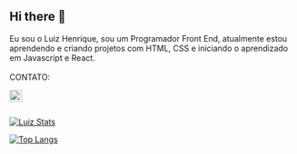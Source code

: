 ## Hi there 👋

Eu sou o Luiz Henrique, sou um Programador Front End, atualmente estou aprendendo e criando projetos com HTML, CSS e iniciando o aprendizado em Javascript e React.
<br>
<br>
CONTATO:

<a href="https://www.linkedin.com/in/luiz-henrique-a51530327/">
<img align="left" alt="Linkedin" width="22px" src="https://cdn.jsdelivr.net/npm/simple-icons@v3/icons/linkedin.svg" /> 
</a>

<br>
<br>

[![Luiz Stats](https://github-readme-stats.vercel.app/api?username=luizhenriquebg)](https://github.com/anuraghazra/github-readme-stats)

[![Top Langs](https://github-readme-stats.vercel.app/api/top-langs/?username=luizhenriquebg)](https://github.com/anuraghazra/github-readme-stats)

